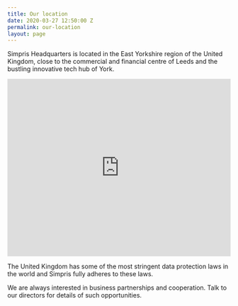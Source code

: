 ```yaml
---
title: Our location
date: 2020-03-27 12:50:00 Z
permalink: our-location
layout: page
---
```


Simpris Headquarters is located in the East Yorkshire region of the United Kingdom, close to the commercial and financial centre of Leeds and the bustling innovative tech hub of York.

<div class="embed-responsive">
    <iframe class="embed-responsive-item" src="https://www.google.com/maps/embed?pb=!1m14!1m12!1m3!1d75323.1287256229!2d-0.4350056987182694!3d53.845571377034375!2m3!1f0!2f0!3f0!3m2!1i1024!2i768!4f13.1!5e0!3m2!1sen!2sus!4v1458931091928" width="100%" height="400" frameborder="0"></iframe>
</div>

The United Kingdom has some of the most stringent data protection laws in the world and Simpris fully adheres to these laws.

We are always interested in business partnerships and cooperation. Talk to our directors for details of such opportunities.
